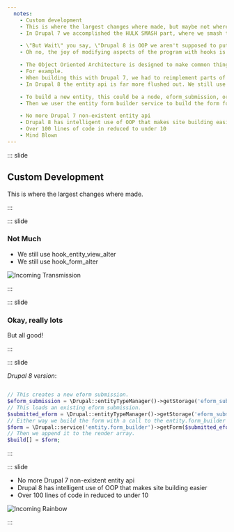 ```yaml
---
  notes:
    - Custom development
    - This is where the largest changes where made, but maybe not where it was expected.
    - In Drupal 7 we accomplished the HULK SMASH part, where we smash the form from the entity form into the display of the paragraphs item, with a hook_entity_view_alter implementation coupled with a hook_form_alter implementation. In Drupal 8 with its Object Oriented Architecture I was able to accomplish it in the exact same way.

    - \"But Wait\" you say, \"Drupal 8 is OOP we aren't supposed to put stuff into the .module file anymore. That is just there for decoration!\"
    - Oh no, the joy of modifying aspects of the program with hooks is not gone in D8. Hooks are good things, and even though Drupal is want to change things with new version and add modern development practices to Drupal, Drupal also isn't going to ditch what is likely the most flexible pattern of php development just because it stepped in some OOP.

    - The Object Oriented Architecture is designed to make common things easier.
    - For example.
    - When building this with Drupal 7, we had to reimplement parts of the form builder from the entity forms module in order to display entity forms programatically. This was likely due to the incomplete nature of the entity api in Drupal 7.
    - In Drupal 8 the entity api is far more flushed out. We still use Entity Field Queries to get the EntityForm Submission for the current user and the current paragraph revision, but this time Drupal has an api for creating the empty EntityForm submission object if the user has never submitted. And it has an interface for building forms for Entities, new or old. Thus we can get a form for a new entity in the same way we get the form for the old entity, with all the right fields filled in.

    - To build a new entity, this could be a node, eform_submission, or comment, We user the Drupal::entityTypeManager class and call the create method or to load an existing one we use the same class with the load method and the entity id.
    - Then we user the entity form builder service to build the form for the entity. I tested this with nodes as well. It is the same generic interface for all content entities.

    - No more Drupal 7 non-existent entity api
    - Drupal 8 has intelligent use of OOP that makes site building easier
    - Over 100 lines of code in reduced to under 10
    - Mind Blown
---
```


::: slide

## Custom Development

This is where the largest changes where made.

:::

::: slide

### Not Much

 - We still use hook_entity_view_alter
 - We still use hook_form_alter

![Incoming Transmission](http://i.imgur.com/vj1IG.gif)

:::

::: slide

### Okay, really lots

But all good!

:::

::: slide

*Drupal 8 version*:

```php

// This creates a new eform submission.
$eform_submission = \Drupal::entityTypeManager()->getStorage('eform_submission')->create(['type' => 'multiple_choice_question']);
// This loads an existing eform submission.
$submitted_eform = \Drupal::entityTypeManager()->getStorage('eform_submission')->load(2);
// Either way we build the form with a call to the entity.form_builder service.
$form = \Drupal::service('entity.form_builder')->getForm($submitted_eform);
// Then we append it to the render array.
$build[] = $form;
```

:::

::: slide

 - No more Drupal 7 non-existent entity api
 - Drupal 8 has intelligent use of OOP that makes site building easier
 - Over 100 lines of code in reduced to under 10

![Incoming Rainbow](http://i.imgur.com/KP6cR.gif)

:::
